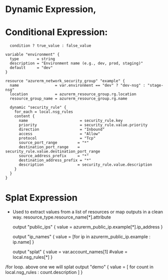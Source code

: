# Dynamic Expression, 
# Conditional Expression:
      condition ? true_value : false_value
    
    variable "environment" {
      type        = string
      description = "Environment name (e.g., dev, prod, staging)"
      default     = "dev"
    }

    resource "azurerm_network_security_group" "example" {
      name                = var.environment == "dev" ? "dev-nsg" : "stage-nsg"
      location            = azurerm_resource_group.rg.location
      resource_group_name = azurerm_resource_group.rg.name
      
      dynamic "security_rule" {
        for_each = local.nsg_rules
        content {
          name                       = security_rule.key
          priority                   = security_rule.value.priority
          direction                  = "Inbound"
          access                     = "Allow"
          protocol                   = "Tcp"
          source_port_range         = "*"
          destination_port_range    = security_rule.value.destination_port_range
          source_address_prefix     = "*"
          destination_address_prefix = "*"
          description               = security_rule.value.description
        }
      }
    }
# Splat Expression
  - Used to extract values from a list of resources or map outputs in a clean way.
    resource_type.resource_name[*].attribute

    output "public_ips" {
      value = azurerm_public_ip.example[*].ip_address
    }
    
    output "ip_names" {
      value = [for ip in azurerm_public_ip.example : ip.name]
    }

    output "splat" {
      value = var.account_names[1]
     #value = local.nsg_rules[*]
    }

/for loop. above one we will splat
    output "demo" {
      value = [ for count in local.nsg_rules : count.description ]
    }



